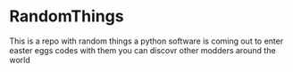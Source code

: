 # RandomThings
This is a repo with random things
a python software is coming out to enter easter eggs codes with them you can discovr other modders around the world
